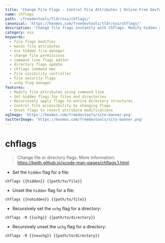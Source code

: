 ```yaml
---
title: 'Change File Flags - Control File Attributes | Online Free DevTools by Hexmos'
name: chflags
path: '/freedevtools/tldr/osx/chflags/'
canonical: 'https://hexmos.com/freedevtools/tldr/osx/chflags/'
description: 'Change file flags instantly with Chflags. Modify hidden attributes and control file accessibility. Free online tool, no registration required.'
category: osx
keywords:
  - file flags modifier
  - macos file attributes
  - osx hidden file manager
  - change file permissions
  - command line flags editor
  - directory flags update
  - chflags command mac
  - file visibility controller
  - file security flags
  - uchg flag manager
features:
  - Modify file attributes using command line
  - Set hidden flags for files and directories
  - Recursively apply flags to entire directory structures
  - Control file accessibility by changing flags
  - Unset flags to revert attribute modifications
ogImage: 'https://hexmos.com/freedevtools/site-banner.png'
twitterImage: 'https://hexmos.com/freedevtools/site-banner.png'
---
```


# chflags

> Change file or directory flags.
> More information: <https://keith.github.io/xcode-man-pages/chflags.1.html>.

- Set the `hidden` flag for a file:

`chflags {{hidden}} {{path/to/file}}`

- Unset the `hidden` flag for a file:

`chflags {{nohidden}} {{path/to/file}}`

- Recursively set the `uchg` flag for a directory:

`chflags -R {{uchg}} {{path/to/directory}}`

- Recursively unset the `uchg` flag for a directory:

`chflags -R {{nouchg}} {{path/to/directory}}`
